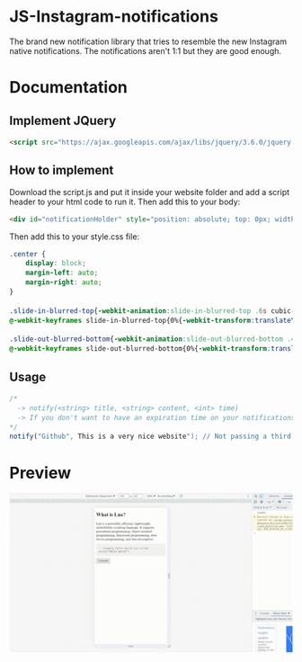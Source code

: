 # JS-Instagram-notifications
The brand new notification library that tries to resemble the new Instagram native notifications.
The notifications aren't 1:1 but they are good enough.

# Documentation
## Implement JQuery
```html
<script src="https://ajax.googleapis.com/ajax/libs/jquery/3.6.0/jquery.min.js"></script>
```
## How to implement
Download the script.js and put it inside your website folder and add a script header to your html code to run it.
Then add this to your body:
```html
<div id="notificationHolder" style="position: absolute; top: 0px; width: 100%; opacity: .9; margin: -8px; background-color: transparent;"></div>
```
Then add this to your style.css file:
```css
.center {
    display: block;
    margin-left: auto;
    margin-right: auto;
}

.slide-in-blurred-top{-webkit-animation:slide-in-blurred-top .6s cubic-bezier(.23,1.000,.32,1.000) both;animation:slide-in-blurred-top .6s cubic-bezier(.23,1.000,.32,1.000) both}
@-webkit-keyframes slide-in-blurred-top{0%{-webkit-transform:translateY(-1000px) scaleY(2.5) scaleX(.2);transform:translateY(-1000px) scaleY(2.5) scaleX(.2);-webkit-transform-origin:50% 0;transform-origin:50% 0;-webkit-filter:blur(40px);filter:blur(40px);opacity:0}100%{-webkit-transform:translateY(0) scaleY(1) scaleX(1);transform:translateY(0) scaleY(1) scaleX(1);-webkit-transform-origin:50% 50%;transform-origin:50% 50%;-webkit-filter:blur(0);filter:blur(0);opacity:1}}@keyframes slide-in-blurred-top{0%{-webkit-transform:translateY(-1000px) scaleY(2.5) scaleX(.2);transform:translateY(-1000px) scaleY(2.5) scaleX(.2);-webkit-transform-origin:50% 0;transform-origin:50% 0;-webkit-filter:blur(40px);filter:blur(40px);opacity:0}100%{-webkit-transform:translateY(0) scaleY(1) scaleX(1);transform:translateY(0) scaleY(1) scaleX(1);-webkit-transform-origin:50% 50%;transform-origin:50% 50%;-webkit-filter:blur(0);filter:blur(0);opacity:1}}

.slide-out-blurred-bottom{-webkit-animation:slide-out-blurred-bottom .45s cubic-bezier(.755,.05,.855,.06) both;animation:slide-out-blurred-bottom .45s cubic-bezier(.755,.05,.855,.06) both}
@-webkit-keyframes slide-out-blurred-bottom{0%{-webkit-transform:translateY(0) scaleY(1) scaleX(1);transform:translateY(0) scaleY(1) scaleX(1);-webkit-transform-origin:50% 50%;transform-origin:50% 50%;-webkit-filter:blur(0);filter:blur(0);opacity:1}100%{-webkit-transform:translateY(1000px) scaleY(2) scaleX(.2);transform:translateY(1000px) scaleY(2) scaleX(.2);-webkit-transform-origin:50% 100%;transform-origin:50% 100%;-webkit-filter:blur(40px);filter:blur(40px);opacity:0}}@keyframes slide-out-blurred-bottom{0%{-webkit-transform:translateY(0) scaleY(1) scaleX(1);transform:translateY(0) scaleY(1) scaleX(1);-webkit-transform-origin:50% 50%;transform-origin:50% 50%;-webkit-filter:blur(0);filter:blur(0);opacity:1}100%{-webkit-transform:translateY(1000px) scaleY(2) scaleX(.2);transform:translateY(1000px) scaleY(2) scaleX(.2);-webkit-transform-origin:50% 100%;transform-origin:50% 100%;-webkit-filter:blur(40px);filter:blur(40px);opacity:0}}
```
## Usage
```js
/*
  -> notify(<string> title, <string> content, <int> time)
  -> If you don't want to have an expiration time on your notifications then you can just ignore the third argument.
*/
notify("Github", This is a very nice website"); // Not passing a third argument makes it stay until the client clicks it.
```

# Preview

![Alt Text](markdown/video.gif)

